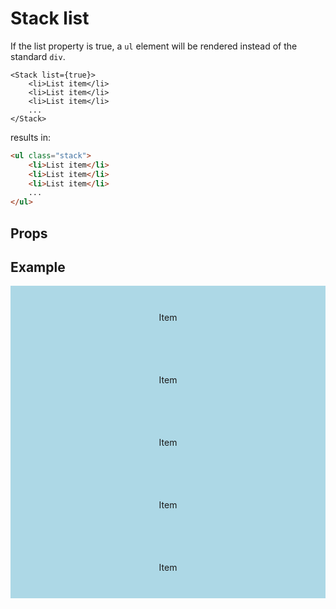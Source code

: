 <script lang="ts">
	import type { Space } from '$lib/types';
	import Stack from '$lib/Stack/index.svelte';
	import Sidebar from "$lib/Sidebar/index.svelte";
	import Cover from "$lib/Cover/index.svelte";
	import SqueezeContainer from '$lib/SqueezeContainer/index.svelte';
	import PropSelect from '$lib/PropSelect/index.svelte';

	import { space_options } from '../../preview-content/options';

	let stackSpace: Space = 'var(--s-1)';
</script>

<style>
	.item {
		display: flex;
		align-items: center;
		justify-content: center;
		width: 100%;
		max-width: none;
		height: 100px;
		background-color: lightblue;
	}
</style>

# Stack list

If the list property is true, a `ul` element will be rendered instead of the standard `div`.

```svelte
<Stack list={true}>
	<li>List item</li>
	<li>List item</li>
	<li>List item</li>
	...
</Stack>
```

results in:

```html
<ul class="stack">
	<li>List item</li>
	<li>List item</li>
	<li>List item</li>
	...
</ul>
```

## Props

<PropSelect options={space_options} name="stackSpace" bind:value={stackSpace} />

## Example

<SqueezeContainer>
	<Stack {stackSpace} list={true}>
		<li class="item">Item</li>
		<li class="item">Item</li>
		<li class="item">Item</li>
		<li class="item">Item</li>
		<li class="item">Item</li>
	</Stack>
</SqueezeContainer>
